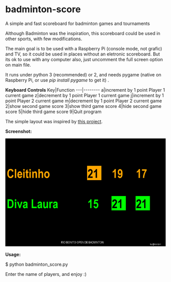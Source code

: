 # badminton-score
A simple and fast scoreboard for badminton games and tournaments

Although Badminton was the inspiration, this scoreboard could be used in other sports, with few modifications.

The main goal is to be used with a Raspberry Pi (console mode, not grafic) and TV, so it could be used in places without an eletronic scoreboard. But its ok to use with any computer also, just uncomment the full screen option on main file.

It runs under python 3 (recommended) or 2, and needs pygame (native on Raspberry Pi, or use *pip install pygame* to get it) .

**Keyboard Controls**
Key|Function
---|--------
a|increment by 1 point Player 1 current game
z|decrement by 1 point Player 1 current game
j|increment by 1 point Player 2 current game
m|decrement by 1 point Player 2 current game
2|show second game score
3|show third game score
4|hide second game score
5|hide third game score
9|Quit program

The simple layout was inspired by [this project](https://github.com/bnw/badminton-anzeige).

**Screenshot:**

![Badminton Scoreboard](./scrshot.png)

**Usage:**

$ python badminton_score.py

Enter the name of players, and enjoy :)
